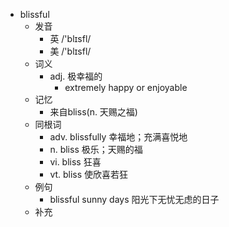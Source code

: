 - blissful
  - 发音
    - 英 /'blɪsfl/
    - 美 /'blɪsfl/
  - 词义
    - adj. 极幸福的
      - extremely happy or enjoyable
  - 记忆
    - 来自bliss(n. 天赐之福)
  - 同根词
    - adv. blissfully 幸福地；充满喜悦地
    - n. bliss 极乐；天赐的福
    - vi. bliss 狂喜
    - vt. bliss 使欣喜若狂
  - 例句
    - blissful sunny days 阳光下无忧无虑的日子
  - 补充